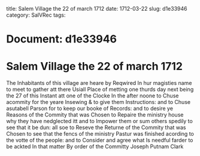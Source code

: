 title: Salem Village the 22 of march 1712
date: 1712-03-22
slug: d1e33946
category: SalVRec
tags: 




# Document: d1e33946


# Salem Village the 22 of march 1712

The Inhabitants of this village are heare by Reqwired In hur magisties name to meet to gather att there Usiall Place of metting one thurds day next being the 27 of this Instant att one of the Clocke In the after noone to Chuse acommity for the yeare Insewing & to give them Instructions: and to Chuse asutabell Parson for to keep our booke of Records: and to desire ye Reasons of the Commity that was Chosen to Repaire the ministry house why they have nedglected itt and to Impower them or sum others spedily to see that it be dun: all soe to Reseve the Returne of the Commity that was Chosen to see that the fencs of the ministry Pastur was finished acording to the votte of the people: and to Consider and agree what Is needful farder to be ackted In that matter By order of the Committy Joseph Putnam Clark
